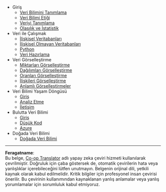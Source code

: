<!--
CO_OP_TRANSLATOR_METADATA:
{
  "original_hash": "3767555b3cc28a2865c79202f4374204",
  "translation_date": "2025-08-28T10:55:38+00:00",
  "source_file": "docs/_sidebar.md",
  "language_code": "tr"
}
-->
- Giriş
  - [Veri Bilimini Tanımlama](../1-Introduction/01-defining-data-science/README.md)
  - [Veri Bilimi Etiği](../1-Introduction/02-ethics/README.md)
  - [Veriyi Tanımlama](../1-Introduction/03-defining-data/README.md)
  - [Olasılık ve İstatistik](../1-Introduction/04-stats-and-probability/README.md)
- Veri ile Çalışmak
  - [İlişkisel Veritabanları](../2-Working-With-Data/05-relational-databases/README.md)
  - [İlişkisel Olmayan Veritabanları](../2-Working-With-Data/06-non-relational/README.md)
  - [Python](../2-Working-With-Data/07-python/README.md)
  - [Veri Hazırlama](../2-Working-With-Data/08-data-preparation/README.md)
- Veri Görselleştirme
  - [Miktarları Görselleştirme](../3-Data-Visualization/09-visualization-quantities/README.md)
  - [Dağılımları Görselleştirme](../3-Data-Visualization/10-visualization-distributions/README.md)
  - [Oranları Görselleştirme](../3-Data-Visualization/11-visualization-proportions/README.md)
  - [İlişkileri Görselleştirme](../3-Data-Visualization/12-visualization-relationships/README.md)
  - [Anlamlı Görselleştirmeler](../3-Data-Visualization/13-meaningful-visualizations/README.md)
- Veri Bilimi Yaşam Döngüsü
  - [Giriş](../4-Data-Science-Lifecycle/14-Introduction/README.md)
  - [Analiz Etme](../4-Data-Science-Lifecycle/15-analyzing/README.md)
  - [İletişim](../4-Data-Science-Lifecycle/16-communication/README.md)
- Bulutta Veri Bilimi
  - [Giriş](../5-Data-Science-In-Cloud/17-Introduction/README.md)
  - [Düşük Kod](../5-Data-Science-In-Cloud/18-Low-Code/README.md)
  - [Azure](../5-Data-Science-In-Cloud/19-Azure/README.md)
- Doğada Veri Bilimi
  - [Doğada Veri Bilimi](../6-Data-Science-In-Wild/README.md)

---

**Feragatname**:  
Bu belge, [Co-op Translator](https://github.com/Azure/co-op-translator) adlı yapay zeka çeviri hizmeti kullanılarak çevrilmiştir. Doğruluk için çaba göstersek de, otomatik çevirilerin hata veya yanlışlıklar içerebileceğini lütfen unutmayın. Belgenin orijinal dili, yetkili kaynak olarak kabul edilmelidir. Kritik bilgiler için profesyonel insan çevirisi önerilir. Bu çevirinin kullanımından kaynaklanan yanlış anlamalar veya yanlış yorumlamalar için sorumluluk kabul etmiyoruz.